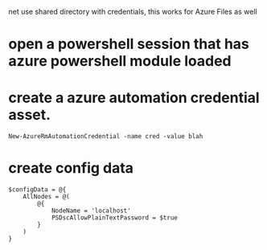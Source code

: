  net use shared directory with credentials, this works for Azure Files as well
 
# open a powershell session that has azure powershell module loaded
# create a azure automation credential asset.

`New-AzureRmAutomationCredential -name cred -value blah`

# create config data
```
$configData = @{
    AllNodes = @(
        @{
            NodeName = 'localhost'
            PSDscAllowPlainTextPassword = $true
        }
    )
}
```
